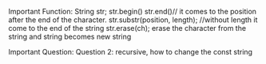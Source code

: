 Important Function:
String str;
str.begin()
str.end()// it comes to the position after the end of the character.
str.substr(position, length); //without length it come to the end of the string
str.erase(ch); erase the character from the string and string becomes new string


Important Question:
Question 2:
recursive, how to change the const string
